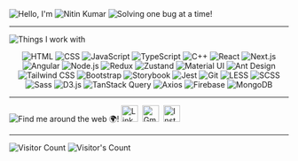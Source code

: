 <div align="left">
    <img src="https://readme-typing-svg.herokuapp.com?&color=fff&font=Poppins&weight=500&duration=1&repeat=false&width=96&lines=Hello,+I'm" alt="Hello, I'm" />
    <img src="https://readme-typing-svg.herokuapp.com?font=Poppins&weight=500&duration=4000&pause=500&color=1571e3&width=600&lines=Nitin+Kumar;Software+Engineer" alt="Nitin Kumar" /> 
    <img src="https://readme-typing-svg.herokuapp.com?&color=fff&font=Poppins&size=14&weight=500&duration=1&vCenter=true&repeat=false&width=435&lines=Solving+one+bug+at+a+time!+😁" alt="Solving one bug at a time!" />
</div>

---
  
 
<div align="left">
 <img src="https://readme-typing-svg.herokuapp.com?&color=fff&font=Poppins&weight=500&duration=1&repeat=false&width=1000&lines=Things+I+work+with+-" alt="Things I work with" />
<p align="center">
  <!-- HTML -->
  <img alt="HTML" src="https://img.shields.io/badge/-HTML5-E34F26?style=for-the-badge&logo=html5&logoColor=white" />
  <!-- CSS -->
  <img alt="CSS" src="https://img.shields.io/badge/-CSS3-1572B6?style=for-the-badge&logo=css3&logoColor=white" />
  <!-- JavaScript -->
  <img alt="JavaScript" src="https://img.shields.io/badge/-JavaScript-F7DF1E?style=for-the-badge&logo=javascript&logoColor=black" />
  <!-- TypeScript -->
  <img alt="TypeScript" src="https://img.shields.io/badge/-TypeScript-007ACC?style=for-the-badge&logo=typescript&logoColor=white" />
  <!-- C++ -->
  <img alt="C++" src="https://img.shields.io/badge/-C++-00599C?style=for-the-badge&logo=cplusplus&logoColor=white" />
  <!-- React -->
  <img alt="React" src="https://img.shields.io/badge/-React-45b8d8?style=for-the-badge&logo=react&logoColor=white" />
  <!-- Next.js -->
  <img alt="Next.js" src="https://img.shields.io/badge/-Next.js-000000?style=for-the-badge&logo=next.js&logoColor=white" />
  <!-- Angular -->
  <img alt="Angular" src="https://img.shields.io/badge/-Angular-DD0031?style=for-the-badge&logo=angular&logoColor=white" />
  <!-- Node.js -->
  <img alt="Node.js" src="https://img.shields.io/badge/-Node.js-43853D?style=for-the-badge&logo=node.js&logoColor=white" />
  <!-- Redux -->
  <img alt="Redux" src="https://img.shields.io/badge/-Redux-764ABC?style=for-the-badge&logo=redux&logoColor=white" />
  <!-- Zustand -->
  <img alt="Zustand" src="https://img.shields.io/badge/-Zustand-007fff?style=for-the-badge&logoColor=white" />
  <!-- Material UI -->
  <img alt="Material UI" src="https://img.shields.io/badge/-Material--UI-0081CB?style=for-the-badge&logo=material-ui&logoColor=white" />
  <!-- Ant Design -->
  <img alt="Ant Design" src="https://img.shields.io/badge/-Ant_Design-0170FE?style=for-the-badge&logo=antdesign&logoColor=white" />
  <!-- Tailwind CSS -->
  <img alt="Tailwind CSS" src="https://img.shields.io/badge/-Tailwind%20CSS-06B6D4?style=for-the-badge&logo=tailwindcss&logoColor=white" />
  <!-- Bootstrap -->
  <img alt="Bootstrap" src="https://img.shields.io/badge/-Bootstrap-563D7C?style=for-the-badge&logo=bootstrap&logoColor=white" />
  <!-- Storybook -->
  <img alt="Storybook" src="https://img.shields.io/badge/-Storybook-FF4785?style=for-the-badge&logo=storybook&logoColor=white" />
  <!-- Jest -->
  <img alt="Jest" src="https://img.shields.io/badge/-Jest-C21325?style=for-the-badge&logo=jest&logoColor=white" />
  <!-- Git -->
  <img alt="Git" src="https://img.shields.io/badge/-Git-F05032?style=for-the-badge&logo=git&logoColor=white" />
  <!-- LESS -->
  <img alt="LESS" src="https://img.shields.io/badge/-LESS-1D365D?style=for-the-badge&logo=less&logoColor=white" />
  <!-- SCSS -->
  <img alt="SCSS" src="https://img.shields.io/badge/-SCSS-CC6699?style=for-the-badge&logo=sass&logoColor=white" />
  <!-- Sass -->
  <img alt="Sass" src="https://img.shields.io/badge/-Sass-CC6699?style=for-the-badge&logo=sass&logoColor=white" />
  <!-- D3.js -->
  <img alt="D3.js" src="https://img.shields.io/badge/-D3.js-F9A03C?style=for-the-badge&logo=d3.js&logoColor=white" />
  <!-- TanStack Query -->
  <img alt="TanStack Query" src="https://img.shields.io/badge/-TanStack_Query-FF4A00?style=for-the-badge&logo=tanstack&logoColor=white" />
  <!-- Axios -->
  <img alt="Axios" src="https://img.shields.io/badge/-Axios-5A29E9?style=for-the-badge&logo=axios&logoColor=white" />
  <!-- Firebase -->
  <img alt="Firebase" src="https://img.shields.io/badge/-Firebase-FFCB2F?style=for-the-badge&logo=firebase&logoColor=white" />
  <!-- MongoDB -->
  <img alt="MongoDB" src="https://img.shields.io/badge/-MongoDB-13aa52?style=for-the-badge&logo=mongodb&logoColor=white" />
</p>


</div>

---

<p align="left">
   <img src="https://readme-typing-svg.herokuapp.com?&color=fff&font=Poppins&weight=500&duration=1&repeat=false&width=1000&lines=Find+me+around+the+web+🌍!" alt="Find me around the web 🌍!" /> 
  <!-- LinkedIn -->
 <a href="https://www.linkedin.com/in/nitin-kumar-343b741ab/" target="_blank"><img src="https://img.icons8.com/fluency/48/linkedin.png" title="LinkedIn" width="30" height="30" /></a>&nbsp;
  <!-- Gmail -->
  <a href="mailto:nitinkumardeshmukh19@gmail.com" target="_blank"><img src="https://img.icons8.com/fluency/48/gmail-new.png" alt="Gmail" title="Gmail" width="30" height="30" /></a>&nbsp;
  <!-- Instagram -->
  <a href="https://www.instagram.com/_nitin_deshmukh" target="_blank"><img src="https://img.icons8.com/fluency/48/instagram-new.png" title="Instagram" width="30" height="30" /></a>
</p>

--- 

<div align="left"> 
  <img src="https://readme-typing-svg.herokuapp.com?&color=fff&font=Poppins&weight=500&duration=1&repeat=false&width=1000&lines=Visitor+Count" alt="Visitor Count" />
  <img src="https://profile-counter.glitch.me/KumarNitin19/count.svg" alt="Visitor's Count" />
</div>
